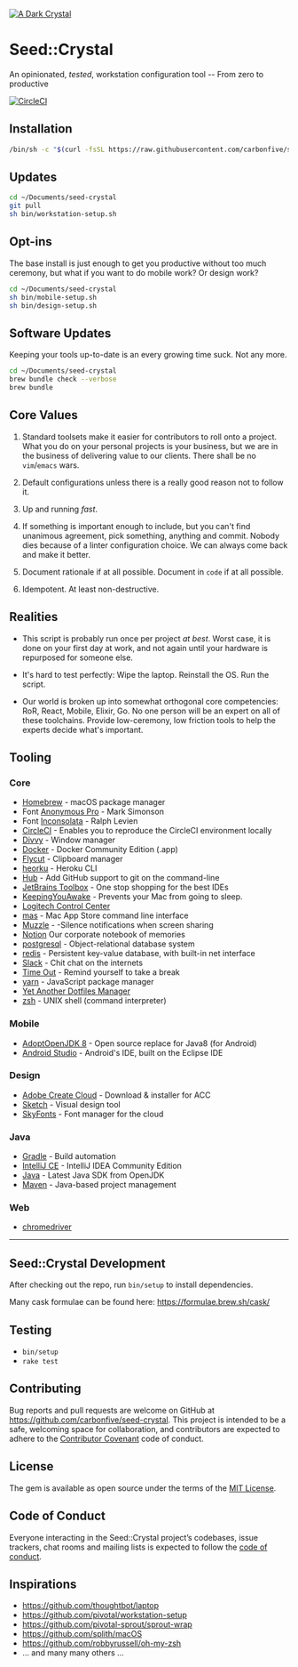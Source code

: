 [![A Dark Crystal](https://cdn.pixabay.com/photo/2014/09/08/16/08/star-439295_960_720.jpg)](https://images.app.goo.gl/9GZ6uxdC1vwoSpVf7)

# Seed::Crystal

An opinionated, _tested_, workstation configuration tool -- From zero to productive

[![CircleCI](https://circleci.com/gh/carbonfive/seed-crystal/tree/master.svg?style=svg)](https://circleci.com/gh/carbonfive/seed-crystal/tree/master)

## Installation

```sh
/bin/sh -c "$(curl -fsSL https://raw.githubusercontent.com/carbonfive/seed-crystal/master/bootstrap.sh)"
```

## Updates

```sh
cd ~/Documents/seed-crystal
git pull
sh bin/workstation-setup.sh
```

## Opt-ins

The base install is just enough to get you productive without too much ceremony, but what if you want to do mobile work? Or design work?

```sh
cd ~/Documents/seed-crystal
sh bin/mobile-setup.sh
sh bin/design-setup.sh
```

## Software Updates

Keeping your tools up-to-date is an every growing time suck. Not any more.

```sh
cd ~/Documents/seed-crystal
brew bundle check --verbose
brew bundle
```

## Core Values

1. Standard toolsets make it easier for contributors to roll onto a project. What you do on your personal projects is your business, but we are in the business of delivering value to our clients. There shall be no `vim`/`emacs` wars.

2. Default configurations unless there is a really good reason not to follow it.

3. Up and running *fast*.

4. If something is important enough to include, but you can't find unanimous agreement, pick something, anything and commit. Nobody dies because of a linter configuration choice. We can always come back and make it better.

5. Document rationale if at all possible. Document in `code` if at all possible.

6. Idempotent. At least non-destructive.

## Realities

- This script is probably run once per project _at best_. Worst case, it is done on your first day at work, and not again until your hardware is repurposed for someone else.

- It's hard to test perfectly: Wipe the laptop. Reinstall the OS. Run the script.

- Our world is broken up into somewhat orthogonal core competencies: RoR, React, Mobile, Elixir, Go. No one person will be an expert on all of these toolchains. Provide low-ceremony, low friction tools to help the experts decide what's important.

## Tooling

### Core

- [Homebrew](https://brew.sh) - macOS package manager
- Font [Anonymous Pro](https://www.marksimonson.com/fonts/view/anonymous-pro) - Mark Simonson
- Font [Inconsolata](https://fonts.google.com/specimen/Inconsolata) - Ralph Levien
- [CircleCI](https://circleci.com) - Enables you to reproduce the CircleCI environment locally
- [Divvy](https://mizage.com/divvy/) - Window manager
- [Docker](https://docker.com) - Docker Community Edition (.app)
- [Flycut](https://github.com/TermiT/Flycut) - Clipboard manager
- [heorku](https://devcenter.heroku.com/articles/heroku-cli) - Heroku CLI
- [Hub](https://github.com/github/hub) - Add GitHub support to git on the command-line
- [JetBrains Toolbox](https://www.jetbrains.com/toolbox/app/) - One stop shopping for the best IDEs
- [KeepingYouAwake](https://github.com/newmarcel/KeepingYouAwake/) - Prevents your Mac from going to sleep.
- [Logitech Control Center](https://support.logitech.com/en_us/product/3129)
- [mas](https://github.com/mas-cli/mas) - Mac App Store command line interface
- [Muzzle](https://muzzleapp.com) - -Silence notifications when screen sharing
- [Notion](https://www.notion.so/product) Our corporate notebook of memories
- [postgresql](https://postgresql.org) - Object-relational database system
- [redis](https://redis.org) - Persistent key-value database, with built-in net interface
- [Slack](https://slack.com) - Chit chat on the internets
- [Time Out](https://www.dejal.com/timeout/) - Remind yourself to take a break
- [yarn](https://yarnpkg.com) - JavaScript package manager
- [Yet Another Dotfiles Manager](https://yadm.io)
- [zsh](https://zsh.sourceforge.net) - UNIX shell (command interpreter)

### Mobile

- [AdoptOpenJDK 8](https://openjdk.java.net/projects/jdk8/) - Open source replace for Java8 (for Android)
- [Android Studio](https://developer.android.com/studio) - Android's IDE, built on the Eclipse IDE

### Design

- [Adobe Create Cloud](https://creative.adobe.com/products/creative-cloud) - Download & installer for ACC
- [Sketch](https://www.sketchapp.com/) - Visual design tool
- [SkyFonts](https://skyfonts.com/) - Font manager for the cloud 

### Java

- [Gradle](https://www.gradle.org/) - Build automation
- [IntelliJ CE](https://www.jetbrains.com/idea/) - IntelliJ IDEA Community Edition
- [Java](https://openjdk.java.net/) - Latest Java SDK from OpenJDK
- [Maven](https://maven.apache.org/) - Java-based project management

### Web

- [chromedriver](https://sites.google.com/a/chromium.org/chromedriver/home)

---

## Seed::Crystal Development

After checking out the repo, run `bin/setup` to install dependencies.

Many cask formulae can be found here: https://formulae.brew.sh/cask/

## Testing

- `bin/setup`
- `rake test`

## Contributing

Bug reports and pull requests are welcome on GitHub at https://github.com/carbonfive/seed-crystal. This project is intended to be a safe, welcoming space for collaboration, and contributors are expected to adhere to the [Contributor Covenant](http://contributor-covenant.org) code of conduct.

## License

The gem is available as open source under the terms of the [MIT License](https://opensource.org/licenses/MIT).

## Code of Conduct

Everyone interacting in the Seed::Crystal project’s codebases, issue trackers, chat rooms and mailing lists is expected to follow the [code of conduct](https://github.com/carbonfive/seed-crystal/blob/master/CODE_OF_CONDUCT.md).

## Inspirations

- https://github.com/thoughtbot/laptop
- https://github.com/pivotal/workstation-setup
- https://github.com/pivotal-sprout/sprout-wrap
- https://github.com/splith/macOS
- https://github.com/robbyrussell/oh-my-zsh
- ... and many many others ...